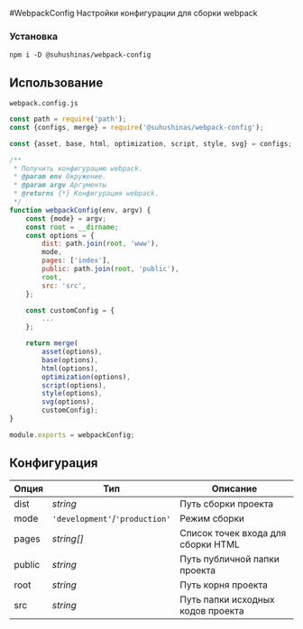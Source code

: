 #WebpackConfig
Настройки конфигурации для сборки webpack

### Установка
```
npm i -D @suhushinas/webpack-config
```

## Использование
`webpack.config.js`
```js
const path = require('path');
const {configs, merge} = require('@suhushinas/webpack-config');

const {asset, base, html, optimization, script, style, svg} = configs;

/**
 * Получить конфигурацию webpack.
 * @param env Окружение.
 * @param argv Аргументы
 * @returns {*} Конфигурация webpack.
 */
function webpackConfig(env, argv) {
    const {mode} = argv;
    const root = __dirname;
    const options = {
        dist: path.join(root, 'www'),
        mode,
        pages: ['index'],
        public: path.join(root, 'public'),
        root,
        src: 'src',
    };

    const customConfig = {
        ...
    };

    return merge(
        asset(options),
        base(options),
        html(options),
        optimization(options),
        script(options),
        style(options),
        svg(options),
        customConfig);
}

module.exports = webpackConfig;
```

## Конфигурация

|Опция|Тип|Описание|
|-----|---|--------|
|dist|_string_|Путь сборки проекта|
|mode|`'development'`/`'production'`|Режим сборки|
|pages|_string[]_|Список точек входа для сборки HTML|
|public|_string_|Путь публичной папки проекта|
|root|_string_|Путь корня проекта|
|src|_string_|Путь папки исходных кодов проекта|
